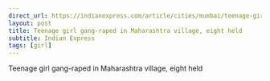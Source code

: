 ```yaml
---
direct_url: https://indianexpress.com/article/cities/mumbai/teenage-girl-gang-raped-in-maharashtra-village-eight-held-8330702/
layout: post
title: Teenage girl gang-raped in Maharashtra village, eight held
subtitle: Indian Express
tags: [girl]
---
```


Teenage girl gang-raped in Maharashtra village, eight held